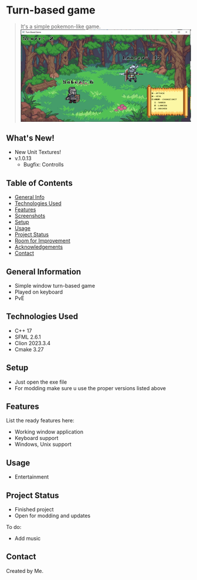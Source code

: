 # Turn-based game
> It's a simple pokemon-like game.
![image](https://github.com/281273/TBG/raw/main/docs/Screenshot.png)

## What's New!
- New Unit Textures!
- v.1.0.13
  - Bugfix: Controlls


## Table of Contents
* [General Info](#general-information)
* [Technologies Used](#technologies-used)
* [Features](#features)
* [Screenshots](#screenshots)
* [Setup](#setup)
* [Usage](#usage)
* [Project Status](#project-status)
* [Room for Improvement](#room-for-improvement)
* [Acknowledgements](#acknowledgements)
* [Contact](#contact)

## General Information
- Simple window turn-based game
- Played on keyboard
- PvE

## Technologies Used
- C++ 17
- SFML 2.6.1
- Clion 2023.3.4
- Cmake 3.27

## Setup
- Just open the exe file
- For modding make sure u use the proper versions listed above

## Features
List the ready features here:
- Working window application
- Keyboard support
- Windows, Unix support

## Usage
- Entertainment

## Project Status
- Finished project
- Open for modding and updates

To do:
- Add music

## Contact
Created by Me. 
